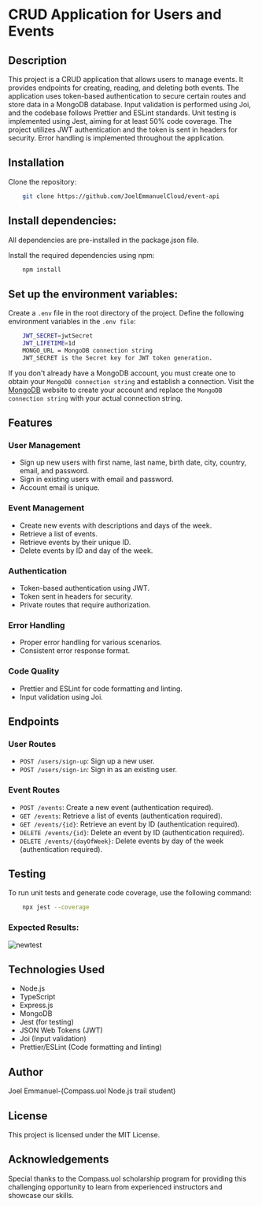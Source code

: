 # CRUD Application for Users and Events

## Description

This project is a CRUD application that allows users to manage events. It provides endpoints for creating, reading, and deleting both events. The application uses token-based authentication to secure certain routes and store data in a MongoDB database. Input validation is performed using Joi, and the codebase follows Prettier and ESLint standards. Unit testing is implemented using Jest, aiming for at least 50% code coverage. The project utilizes JWT authentication and the token is sent in headers for security. Error handling is implemented throughout the application.

## Installation

Clone the repository:

```bash
    git clone https://github.com/JoelEmmanuelCloud/event-api
```

## Install dependencies:

All dependencies are pre-installed in the package.json file.

Install the required dependencies using npm:

```bash
    npm install
```

## Set up the environment variables:

Create a `.env` file in the root directory of the project. Define the following environment variables in the `.env file`:

```bash
    JWT_SECRET=jwtSecret
    JWT_LIFETIME=1d
    MONGO_URL = MongoDB connection string
    JWT_SECRET is the Secret key for JWT token generation.
```

If you don't already have a MongoDB account, you must create one to obtain your `MongoDB connection string` and establish a connection. Visit the [MongoDB](https://www.mongodb.com) website to create your account and replace the `MongoDB connection string` with your actual connection string.

## Features

### User Management

-   Sign up new users with first name, last name, birth date, city, country, email, and password.
-   Sign in existing users with email and password.
-   Account email is unique.

### Event Management

-   Create new events with descriptions and days of the week.
-   Retrieve a list of events.
-   Retrieve events by their unique ID.
-   Delete events by ID and day of the week.

### Authentication

-   Token-based authentication using JWT.
-   Token sent in headers for security.
-   Private routes that require authorization.

### Error Handling

-   Proper error handling for various scenarios.
-   Consistent error response format.

### Code Quality

-   Prettier and ESLint for code formatting and linting.
-   Input validation using Joi.

## Endpoints

### User Routes

-   `POST /users/sign-up`: Sign up a new user.
-   `POST /users/sign-in`: Sign in as an existing user.

### Event Routes

-   `POST /events`: Create a new event (authentication required).
-   `GET /events`: Retrieve a list of events (authentication required).
-   `GET /events/{id}`: Retrieve an event by ID (authentication required).
-   `DELETE /events/{id}`: Delete an event by ID (authentication required).
-   `DELETE /events/{dayOfWeek}`: Delete events by day of the week (authentication required).

## Testing

To run unit tests and generate code coverage, use the following command:

```bash
    npx jest --coverage
```
### Expected Results:
![newtest](https://github.com/JoelEmmanuelCloud/event-api/assets/123770803/a7ca6680-f3ea-47fa-9ea5-da58fe6b8aed)


## Technologies Used

-   Node.js
-   TypeScript
-   Express.js
-   MongoDB
-   Jest (for testing)
-   JSON Web Tokens (JWT)
-   Joi (Input validation)
-   Prettier/ESLint (Code formatting and linting)

## Author

Joel Emmanuel-(Compass.uol Node.js trail student)

## License

This project is licensed under the MIT License.

## Acknowledgements

Special thanks to the Compass.uol scholarship program for providing this challenging opportunity to learn from experienced instructors and showcase our skills.
